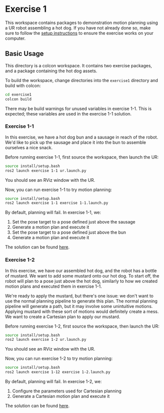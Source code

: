 # Exercise 1

This workspace contains packages to demonstration motion planning using a UR robot assembling a hot dog.
If you have not already done so, make sure to follow the [setup instructions](../README.md#workshop-setup) to ensure the exercise works on your computer.

## Basic Usage

This directory is a colcon workspace.
It contains two exercise packages, and a package containing the hot dog assets.

To build the workspace, change directories into the `exercise1` directory and build with colcon:

```bash
cd exercise1
colcon build
```

There may be build warnings for unused variables in exercise 1-1.
This is expected; these variables are used in the exercise 1-1 solution.

### Exercise 1-1

In this exercise, we have a hot dog bun and a sausage in reach of the robot.
We'd like to pick up the sausage and place it into the bun to assemble ourselves a nice snack.

Before running exercise 1-1, first source the workspace, then launch the UR:

```bash
source install/setup.bash
ros2 launch exercise 1-1 ur.launch.py
```

You should see an RViz window with the UR.

Now, you can run exercise 1-1 to try motion planning:

```bash
source install/setup.bash
ros2 launch exercise 1-1 exercise 1-1.launch.py
```

By default, planning will fail.
In exercise 1-1, we:
 1. Set the pose target to a pose defined just above the sausage
 2. Generate a motion plan and execute it
 3. Set the pose target to a pose defined just above the bun
 4. Generate a motion plan and execute it

The solution can be found [here](./src/exercise1-1/solution/main.cpp).

### Exercise 1-2

In this exercise, we have our assembled hot dog, and the robot has a bottle of mustard.
We want to add some mustard onto our hot dog.
To start off, the robot will plan to a pose just above the hot dog, similarly to how we created motion plans and executed them in exercise 1-1.

We're ready to apply the mustard, but there's one issue: we don't want to use the normal planning pipeline to generate this plan.
The normal planning pipeline will generate a path, but it may involve some unintuitive motions.
Applying mustard with these sort of motions would definitely create a mess.
We want to create a Cartesian plan to apply our mustard.

Before running exercise 1-2, first source the workspace, then launch the UR:

```bash
source install/setup.bash
ros2 launch exercise 1-2 ur.launch.py
```

You should see an RViz window with the UR.

Now, you can run exercise 1-2 to try motion planning:

```bash
source install/setup.bash
ros2 launch exercise 1-12 exercise 1-2.launch.py
```

By default, planning will fail.
In exercise 1-2, we:
 1. Configure the parameters used for Cartesian planning
 2. Generate a Cartesian motion plan and execute it

The solution can be found [here](./src/exercise1-2/solution/main.cpp).
